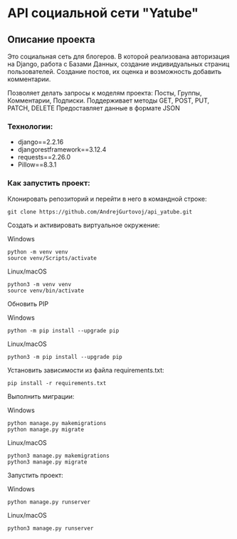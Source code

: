 # API социальной сети "Yatube"

## Описание проекта
Это социальная сеть для блогеров. В которой реализована авторизация на Django, работа с Базами Данных, создание индивидуальных страниц пользователей. Создание постов, их оценка и возможность добавить комментарии.

Позволяет делать запросы к моделям проекта: Посты, Группы, Комментарии, Подписки. Поддерживает методы GET, POST, PUT, PATCH, DELETE Предоставляет данные в формате JSON

### Технологии:
- django==2.2.16
- djangorestframework==3.12.4
- requests==2.26.0
- Pillow==8.3.1

### Как запустить проект:

Клонировать репозиторий и перейти в него в командной строке:

```
git clone https://github.com/AndrejGurtovoj/api_yatube.git
```

Cоздать и активировать виртуальное окружение:

Windows
```
python -m venv venv
source venv/Scripts/activate
```
Linux/macOS
```
python3 -m venv venv
source venv/bin/activate
```

Обновить PIP

Windows
```
python -m pip install --upgrade pip
```
Linux/macOS
```
python3 -m pip install --upgrade pip
```

Установить зависимости из файла requirements.txt:

```
pip install -r requirements.txt
```

Выполнить миграции:

Windows
```
python manage.py makemigrations
python manage.py migrate
```

Linux/macOS
```
python3 manage.py makemigrations
python3 manage.py migrate
```

Запустить проект:

Windows
```
python manage.py runserver
```

Linux/macOS
```
python3 manage.py runserver
```
